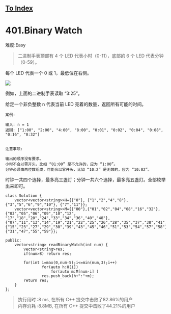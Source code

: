 [To Index](/index.md)
---
# 401.Binary Watch
难度:Easy
> 二进制手表顶部有 4 个 LED 代表小时（0-11），底部的 6 个 LED 代表分钟（0-59）。

每个 LED 代表一个 0 或 1，最低位在右侧。

![](https://i.loli.net/2019/07/05/5d1f1622b8a3960150.jpg)



例如，上面的二进制手表读取 “3:25”。

给定一个非负整数 n 代表当前 LED 亮着的数量，返回所有可能的时间。

```
案例:

输入: n = 1
返回: ["1:00", "2:00", "4:00", "8:00", "0:01", "0:02", "0:04", "0:08", "0:16", "0:32"]
 

注意事项:

输出的顺序没有要求。
小时不会以零开头，比如 “01:00” 是不允许的，应为 “1:00”。
分钟必须由两位数组成，可能会以零开头，比如 “10:2” 是无效的，应为 “10:02”。

```


时钟一共四个选择，最多亮三盏灯；分钟一共六个选择，最多亮五盏灯。全部枚举出来即可。   

```
class Solution {
    vector<vector<string>>H={{"0"}, {"1","2","4","8"}, {"3","5","6","9","10"}, {"7","11"}};
    vector<vector<string>>M={{"00"},{"01","02","04","08","16","32"},{"03","05","06","09","10","12", "17","18","20","24","33","34","36","40","48"},{"07","11","13","14","19","21","22","25","26","28","35","37","38","41","42","44","49","50","52","56"},{"15","23","27","29","30","39","43","45","46","51","53","54","57","58"},{"31","47","55","59"}};
    
public:
    vector<string> readBinaryWatch(int num) {
        vector<string>res;
        if(num>8) return res;

        for(int i=max(0,num-5);i<=min(num,3);i++)
                for(auto h:H[i])
                    for(auto m:M[num-i] )
                res.push_back(h+":"+m);
        return res;
    }
};
```
> 执行用时 :8 ms, 在所有 C++ 提交中击败了82.86%的用户   
内存消耗 :8.8MB, 在所有 C++ 提交中击败了44.21%的用户
